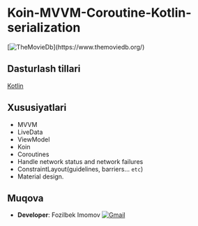 # Koin-MVVM-Coroutine-Kotlin-serialization

[![TheMovieDb](http://image.tmdb.org/t/p/w1920_and_h600_multi_faces_filter(duotone,032541,01b4e4)/6LfVuZBiOOCtqch5Ukspjb9y0EB.jpg)](https://www.themoviedb.org/)

## Dasturlash tillari

[Kotlin](https://kotlinlang.org/)

## Xususiyatlari

*   MVVM
*   LiveData
*   ViewModel
*   Koin
*   Coroutines
*   Handle network status and network failures
*   ConstraintLayout(guidelines, barriers... `etc`)
*   Material design.

## Muqova
- **Developer**: Fozilbek Imomov
[![Gmail](https://ssl.gstatic.com/ui/v1/icons/mail/rfr/logo_gmail_lockup_default_1x.png)](https://mailto:fozilbekimomov@gmail.com?Subject=Hello%20Fozilbek%20Imomov)